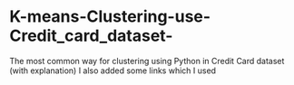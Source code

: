# K-means-Clustering-use-Credit_card_dataset-
The most common way for clustering using Python in Credit Card dataset (with explanation) 
I also added some links which I used 
